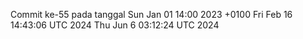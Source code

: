 Commit ke-55 pada tanggal Sun Jan 01 14:00 2023 +0100
Fri Feb 16 14:43:06 UTC 2024
Thu Jun  6 03:12:24 UTC 2024
